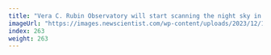 ```yaml
---
title: "Vera C. Rubin Observatory will start scanning the night sky in 2024"
imageUrl: "https://images.newscientist.com/wp-content/uploads/2023/12/19172918/SEI_184082907.jpg?width=788"
index: 263
weight: 263
---
```

